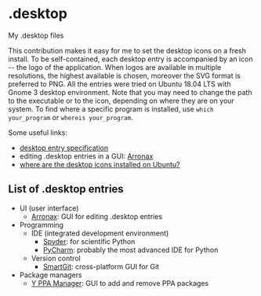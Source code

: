 # .desktop
My .desktop files



This contribution makes it easy for me to set the desktop icons on a fresh install. To be self-contained, each desktop entry is accompanied by an icon -- the logo of the application. When logos are available in multiple resolutions, the highest available is chosen, moreover the SVG format is preferred to PNG. All the entries were tried on Ubuntu 18.04 LTS with Gnome 3 desktop environment. Note that you may need to change the path to the executable or to the icon, depending on where they are on your system. To find where a specific program is installed, use `which your_program` or `whereis your_program`.

Some useful links:
- [desktop entry specification](https://specifications.freedesktop.org/desktop-entry-spec/desktop-entry-spec-latest.html)
- editing .desktop entries in a GUI: [Arronax](http://www.florian-diesch.de/software/arronax/)
- [where are the desktop icons installed on Ubuntu?](https://askubuntu.com/a/217339)



## List of .desktop entries

- UI (user interface)
   - [Arronax](http://www.florian-diesch.de/software/arronax/): GUI for editing .desktop entries
- Programming
   - IDE (integrated development environment)
      - [Spyder](https://www.spyder-ide.org/): for scientific Python
      - [PyCharm](https://www.jetbrains.com/pycharm/): probably the most advanced IDE for Python
   - Version control
      - [SmartGit](https://www.syntevo.com/smartgit/): cross-platform GUI for Git
- Package managers
   - [Y PPA Manager](https://launchpad.net/y-ppa-manager): GUI to add and remove PPA packages
